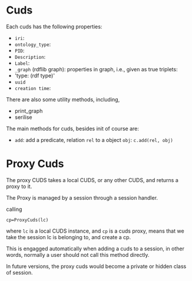 # Cuds
Each cuds has the following properties:

- `iri`:
- `ontology_type`: 
- `PID`:
- `Description`:
- `Label`:
- `_graph` (rdflib graph):
properties in graph, i.e., given as true triplets:
- 'type: (rdf type)'
- `uuid`
- `creation time`:

There are also some utility methods, including, 

- print_graph
- serilise 


The main methods for cuds, besides init of course are: 

- `add`: add a predicate, relation `rel` to a object `obj`: `c.add(rel, obj)`

# Proxy Cuds

The proxy CUDS takes a local CUDS, or any other CUDS, and returns a proxy to it. 

The Proxy is managed by a session through a session handler. 


calling 

```
cp=ProxyCuds(lc) 
```
where `lc` is a local CUDS instance, and `cp` is a cuds proxy, means that we take the session lc is belonging to, and create a cp.

This is engagged automatically when adding a cuds to a session, in other words, normally a user should not call this method directly. 

In future versions, the proxy cuds would become a private or hidden class of session. 


